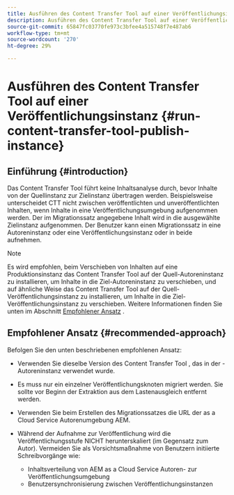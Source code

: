 ```yaml
---
title: Ausführen des Content Transfer Tool auf einer Veröffentlichungsinstanz
description: Ausführen des Content Transfer Tool auf einer Veröffentlichungsinstanz
source-git-commit: 65847fc03770fe973c3bfee4a515748f7e487ab6
workflow-type: tm+mt
source-wordcount: '270'
ht-degree: 29%

---
```



# Ausführen des Content Transfer Tool auf einer Veröffentlichungsinstanz {#run-content-transfer-tool-publish-instance}

## Einführung {#introduction}

Das Content Transfer Tool führt keine Inhaltsanalyse durch, bevor Inhalte von der Quellinstanz zur Zielinstanz übertragen werden. Beispielsweise unterscheidet CTT nicht zwischen veröffentlichten und unveröffentlichten Inhalten, wenn Inhalte in eine Veröffentlichungsumgebung aufgenommen werden. Der im Migrationssatz angegebene Inhalt wird in die ausgewählte Zielinstanz aufgenommen. Der Benutzer kann einen Migrationssatz in eine Autoreninstanz oder eine Veröffentlichungsinstanz oder in beide aufnehmen.

>[!NOTE]
>Es wird empfohlen, beim Verschieben von Inhalten auf eine Produktionsinstanz das Content Transfer Tool auf der Quell-Autoreninstanz zu installieren, um Inhalte in die Ziel-Autoreninstanz zu verschieben, und auf ähnliche Weise das Content Transfer Tool auf der Quell-Veröffentlichungsinstanz zu installieren, um Inhalte in die Ziel-Veröffentlichungsinstanz zu verschieben. Weitere Informationen finden Sie unten im Abschnitt [Empfohlener Ansatz](#recommended-approach) .

## Empfohlener Ansatz {#recommended-approach}

Befolgen Sie den unten beschriebenen empfohlenen Ansatz:

* Verwenden Sie dieselbe Version des Content Transfer Tool , das in der -Autoreninstanz verwendet wurde.

* Es muss nur ein einzelner Veröffentlichungsknoten migriert werden. Sie sollte vor Beginn der Extraktion aus dem Lastenausgleich entfernt werden.

* Verwenden Sie beim Erstellen des Migrationssatzes die URL der as a Cloud Service Autorenumgebung AEM.

* Während der Aufnahme zur Veröffentlichung wird die Veröffentlichungsstufe NICHT herunterskaliert (im Gegensatz zum Autor). Vermeiden Sie als Vorsichtsmaßnahme von Benutzern initiierte Schreibvorgänge wie:

   * Inhaltsverteilung von AEM as a Cloud Service Autoren- zur Veröffentlichungsumgebung
   * Benutzersynchronisierung zwischen Veröffentlichungsinstanzen
